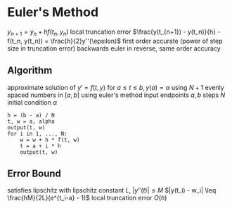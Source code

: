 # Euler's Method
$y_{n+1}=y_n + hf(t_n,y_n)$
local truncation error
	$\frac{y(t_{n+1}) - y(t_n)}{h} - f(t_n, y(t_n)) = \frac{h}{2}y''(\epsilon)$
	first order accurate (power of step size in truncation error)
backwards euler
in reverse, same order accuracy
## Algorithm
approximate solution of $y' = f(t, y)$ for $a \leq t \leq b, y(a) = \alpha$ using $N + 1$ evenly spaced numbers in $[a, b]$ using euler's method
input
	endpoints $a, b$
	steps $N$
	initial condition $\alpha$
```
h = (b - a) / N
t, w = a, alpha
output(t, w)
for i in 1, ..., N:
	w = w + h * f(t, w)
	t = a + i * h
	output(t, w)

```
## Error Bound
satisfies lipschitz with lipschitz constant $L$, $|y''(t)| \leq M$
	$|y(t_i) - w_i| \leq \frac{hM}{2L}(e^{t_i-a} - 1)$
local truncation error $O(h)$
